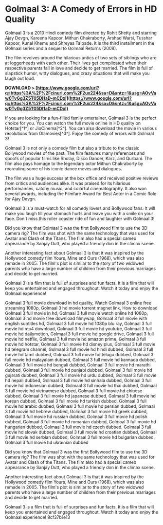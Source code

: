 
 
# Golmaal 3: A Comedy of Errors in HD Quality
 
Golmaal 3 is a 2010 Hindi comedy film directed by Rohit Shetty and starring Ajay Devgn, Kareena Kapoor, Mithun Chakraborty, Arshad Warsi, Tusshar Kapoor, Kunal Khemu and Shreyas Talpade. It is the third installment in the Golmaal series and a sequel to Golmaal Returns (2008).
 
The film revolves around the hilarious antics of two sets of siblings who are at loggerheads with each other. Their lives get complicated when their respective parents fall in love and decide to get married. The film is full of slapstick humor, witty dialogues, and crazy situations that will make you laugh out loud.
 
**DOWNLOAD &gt; [https://www.google.com/url?q=https%3A%2F%2Fcinurl.com%2F2ux224&sa=D&sntz=1&usg=AOvVaw0TvGg3Z5T05DI1aD-mCDxl](https://www.google.com/url?q=https%3A%2F%2Fcinurl.com%2F2ux224&sa=D&sntz=1&usg=AOvVaw0TvGg3Z5T05DI1aD-mCDxl)**


 
If you are looking for a fun-filled family entertainer, Golmaal 3 is the perfect choice for you. You can watch the full movie online in HD quality on Hotstar[^1^] or JioCinema[^2^]. You can also download the movie in various resolutions from Olamovies[^3^]. Enjoy the comedy of errors with Golmaal 3!
  
Golmaal 3 is not only a comedy film but also a tribute to the classic Bollywood movies of the past. The film features many references and spoofs of popular films like Sholay, Disco Dancer, Karz, and Qurbani. The film also pays homage to the legendary actor Mithun Chakraborty by recreating some of his iconic dance moves and dialogues.
 
The film was a huge success at the box office and received positive reviews from critics and audiences alike. It was praised for its hilarious performances, catchy music, and colorful cinematography. It also won several awards, including the Filmfare Award for Best Actor in a Comic Role for Ajay Devgn.
 
Golmaal 3 is a must-watch for all comedy lovers and Bollywood fans. It will make you laugh till your stomach hurts and leave you with a smile on your face. Don't miss this roller coaster ride of fun and laughter with Golmaal 3!
  
Did you know that Golmaal 3 was the first Bollywood film to use the 3D camera rig? The film was shot with the same technology that was used for Avatar and Clash of the Titans. The film also had a special cameo appearance by Sanjay Dutt, who played a friendly don in the climax scene.
 
Another interesting fact about Golmaal 3 is that it was inspired by the Hollywood comedy film Yours, Mine and Ours (1968), which was also remade in 2005. The film's plot is similar to the story of two widowed parents who have a large number of children from their previous marriages and decide to get married.
 
Golmaal 3 is a film that is full of surprises and fun facts. It is a film that will keep you entertained and engaged throughout. Watch it today and enjoy the Golmaal experience!
 
Golmaal 3 full movie download in hd quality,  Watch Golmaal 3 online free streaming 1080p,  Golmaal 3 hd movie torrent magnet link,  How to download Golmaal 3 full movie in hd,  Golmaal 3 full movie watch online hd 1080p,  Golmaal 3 hd movie free download filmywap,  Golmaal 3 full movie with english subtitles hd,  Golmaal 3 full movie hd 1080p blu ray,  Golmaal 3 full movie hd mp4 download,  Golmaal 3 full movie hd youtube,  Golmaal 3 full movie hd dailymotion,  Golmaal 3 full movie hd google drive,  Golmaal 3 full movie hd netflix,  Golmaal 3 full movie hd amazon prime,  Golmaal 3 full movie hd hotstar,  Golmaal 3 full movie hd disney plus,  Golmaal 3 full movie hd telegram channel,  Golmaal 3 full movie hd hindi dubbed,  Golmaal 3 full movie hd tamil dubbed,  Golmaal 3 full movie hd telugu dubbed,  Golmaal 3 full movie hd malayalam dubbed,  Golmaal 3 full movie hd kannada dubbed,  Golmaal 3 full movie hd bengali dubbed,  Golmaal 3 full movie hd marathi dubbed,  Golmaal 3 full movie hd punjabi dubbed,  Golmaal 3 full movie hd gujarati dubbed,  Golmaal 3 full movie hd urdu dubbed,  Golmaal 3 full movie hd nepali dubbed,  Golmaal 3 full movie hd sinhala dubbed,  Golmaal 3 full movie hd indonesian dubbed,  Golmaal 3 full movie hd thai dubbed,  Golmaal 3 full movie hd vietnamese dubbed,  Golmaal 3 full movie hd chinese dubbed,  Golmaal 3 full movie hd japanese dubbed,  Golmaal 3 full movie hd korean dubbed,  Golmaal 3 full movie hd turkish dubbed,  Golmaal 3 full movie hd arabic dubbed,  Golmaal 3 full movie hd persian dubbed,  Golmaal 3 full movie hd hebrew dubbed,  Golmaal 3 full movie hd greek dubbed,  Golmaal 3 full movie hd russian dubbed,  Golmaal 3 full movie hd polish dubbed,  Golmaal 3 full movie hd romanian dubbed,  Golmaal 3 full movie hd hungarian dubbed,  Golmaal 3 full movie hd czech dubbed,  Golmaal 3 full movie hd slovak dubbed,  Golmaal 3 full movie hd croatian dubbed,  Golmaal 3 full movie hd serbian dubbed,  Golmaal 3 full movie hd bulgarian dubbed,  Golmaal 3 full movie hd ukrainian dubbed
  
Did you know that Golmaal 3 was the first Bollywood film to use the 3D camera rig? The film was shot with the same technology that was used for Avatar and Clash of the Titans. The film also had a special cameo appearance by Sanjay Dutt, who played a friendly don in the climax scene.
 
Another interesting fact about Golmaal 3 is that it was inspired by the Hollywood comedy film Yours, Mine and Ours (1968), which was also remade in 2005. The film's plot is similar to the story of two widowed parents who have a large number of children from their previous marriages and decide to get married.
 
Golmaal 3 is a film that is full of surprises and fun facts. It is a film that will keep you entertained and engaged throughout. Watch it today and enjoy the Golmaal experience!
 8cf37b1e13
 

